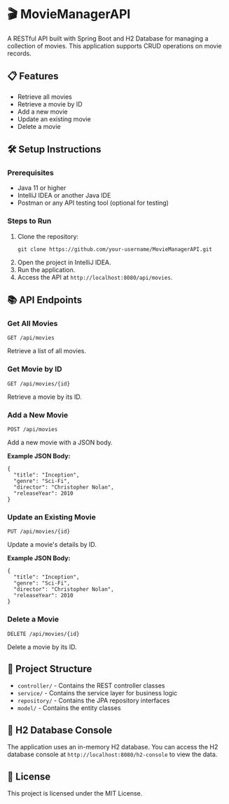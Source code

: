
<body>

<h1>🎬 MovieManagerAPI</h1>
<p>A RESTful API built with Spring Boot and H2 Database for managing a collection of movies. This application supports CRUD operations on movie records.</p>

<h2>📋 Features</h2>
<ul>
  <li>Retrieve all movies</li>
  <li>Retrieve a movie by ID</li>
  <li>Add a new movie</li>
  <li>Update an existing movie</li>
  <li>Delete a movie</li>
</ul>

<h2>🛠️ Setup Instructions</h2>

<h3>Prerequisites</h3>
<ul>
  <li>Java 11 or higher</li>
  <li>IntelliJ IDEA or another Java IDE</li>
  <li>Postman or any API testing tool (optional for testing)</li>
</ul>

<h3>Steps to Run</h3>
<ol>
  <li>Clone the repository:
    <pre><code>git clone https://github.com/your-username/MovieManagerAPI.git</code></pre>
  </li>
  <li>Open the project in IntelliJ IDEA.</li>
  <li>Run the application.</li>
  <li>Access the API at <code>http://localhost:8080/api/movies</code>.</li>
</ol>

<h2>📚 API Endpoints</h2>

<h3>Get All Movies</h3>
<pre><code>GET /api/movies</code></pre>
<p>Retrieve a list of all movies.</p>

<h3>Get Movie by ID</h3>
<pre><code>GET /api/movies/{id}</code></pre>
<p>Retrieve a movie by its ID.</p>

<h3>Add a New Movie</h3>
<pre><code>POST /api/movies</code></pre>
<p>Add a new movie with a JSON body.</p>
<p><strong>Example JSON Body:</strong></p>
<pre><code>{
  "title": "Inception",
  "genre": "Sci-Fi",
  "director": "Christopher Nolan",
  "releaseYear": 2010
}</code></pre>

<h3>Update an Existing Movie</h3>
<pre><code>PUT /api/movies/{id}</code></pre>
<p>Update a movie's details by ID.</p>
<p><strong>Example JSON Body:</strong></p>
<pre><code>{
  "title": "Inception",
  "genre": "Sci-Fi",
  "director": "Christopher Nolan",
  "releaseYear": 2010
}</code></pre>

<h3>Delete a Movie</h3>
<pre><code>DELETE /api/movies/{id}</code></pre>
<p>Delete a movie by its ID.</p>

<h2>📂 Project Structure</h2>
<ul>
  <li><code>controller/</code> - Contains the REST controller classes</li>
  <li><code>service/</code> - Contains the service layer for business logic</li>
  <li><code>repository/</code> - Contains the JPA repository interfaces</li>
  <li><code>model/</code> - Contains the entity classes</li>
</ul>

<h2>🔗 H2 Database Console</h2>
<p>The application uses an in-memory H2 database. You can access the H2 database console at <code>http://localhost:8080/h2-console</code> to view the data.</p>

<h2>📄 License</h2>
<p>This project is licensed under the MIT License.</p>

</body>
</html>
